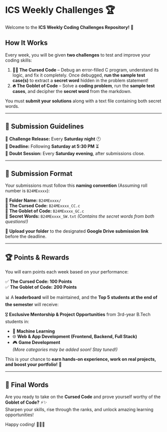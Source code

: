 # **ICS Weekly Challenges 🏆**  
Welcome to the **ICS Weekly Coding Challenges Repository!** 🚀  

## **How It Works**  
Every week, you will be given **two challenges** to test and improve your coding skills:  

1. **🕵️‍♂️ The Cursed Code** – Debug an error-filled C program, understand its logic, and fix it completely. Once debugged, **run the sample test case(s)** to extract a **secret word** hidden in the problem statement!  
2. **🔥 The Goblet of Code** – Solve a **coding problem**, run the **sample test cases**, and decipher the **secret word** from the markdown.  

You must **submit your solutions** along with a text file containing both secret words.  

---

## **📅 Submission Guidelines**  
📌 **Challenge Release:** Every **Saturday night** 🕛  
📌 **Deadline:** Following **Saturday at 5:30 PM** ⏳  
📌 **Doubt Session:** Every **Saturday evening**, after submissions close.  

---

## **📂 Submission Format**  
Your submissions must follow this **naming convention** (Assuming roll number is `B24MExxxx`):  

📁 **Folder Name:** `B24MExxxx/`  
📜 **The Cursed Code:** `B24MExxxx_CC.c`  
📜 **The Goblet of Code:** `B24MExxxx_GC.c`  
📜 **Secret Words:** `B24MExxxx_SW.txt` *(Contains the secret words from both questions!)*  

📢 **Upload your folder** to the designated **Google Drive submission link** before the deadline.  

---

## **🏆 Points & Rewards**  
You will earn points each week based on your performance:  

✅ **The Cursed Code:** **100 Points**  
✅ **The Goblet of Code:** **200 Points**  

📊 A **leaderboard** will be maintained, and the **Top 5 students at the end of the semester** will receive:  

🎖 **Exclusive Mentorship & Project Opportunities** from 3rd-year B.Tech students in:  
- 🤖 **Machine Learning**  
- 🌐 **Web & App Development (Frontend, Backend, Full Stack)**  
- 🎮 **Game Development**  
*(More categories may be added soon! Stay tuned!)*  

This is your chance to **earn hands-on experience, work on real projects, and boost your portfolio!** 🚀  

---

## **🔮 Final Words**  
Are you ready to take on the **Cursed Code** and prove yourself worthy of the **Goblet of Code?** ⚡✨  
Sharpen your skills, rise through the ranks, and unlock amazing learning opportunities!  

Happy coding! 🧙‍♂️🔑  